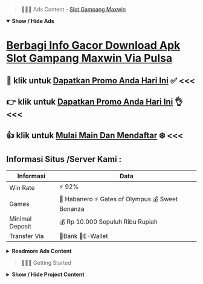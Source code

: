> :red_circle::red_circle::red_circle: Ads Content - [Slot Gampang Maxwin](https://atom.io/packages/slot-gampang-maxwin)

<details open><summary><b>Show / Hide Ads</b></summary>

# [Berbagi Info Gacor Download Apk Slot Gampang Maxwin Via Pulsa](https://atom.io/packages/slot-gampang-maxwin)
## :heart_decoration: klik untuk [Dapatkan Promo Anda Hari Ini](https://golinkurl.github.io/) :white_check_mark: <<< 
## :point_right: klik untuk [Dapatkan Promo Anda Hari Ini](https://golinkurl.github.io/) :ok_hand: <<< 
## :thumbsup: klik untuk [Mulai Main Dan Mendaftar](https://golinkurl.github.io/register/) :snowflake: <<< 

## Informasi Situs /Server Kami : 

| Informasi  | Data |
| ------------- | ------------- |
| Win Rate  | ⚡ 92% |
| Games  | 🔱 Habanero ⚡ Gates of Olympus 💰 Sweet Bonanza |
| Minimal Deposit  | 💰 Rp 10.000 Sepuluh Ribu Rupiah |
| Transfer Via  | 🏅Bank 🏅E-Wallet |

<details><summary><b>Readmore Ads Content</b></summary>

## Table Of Content
- [Trik Dan Tips Situs Judi Slot Promo Terbaru](#situs-judi-slot-promo-terbaru)
- [Rahasia Situs Judi Slot Promo Terbaru](#situs-judi-slot-promo-terbaru)
- [Bocoran Gacor Game Slot Pragmatic](#game-slot-pragmatic)
- [Ini Daftar Situs Judi Slot Promo Terbaru](#situs-judi-slot-promo-terbaru)
- [Daftar Bo Daftar Slot](#daftar-slot)
- [Daftar Slot Gacor Daftar Slot](#daftar-slot)
- [Situs Terbaru Permainan Slot Sweet Bonanza](#permainan-slot-sweet-bonanza)

## Situs Judi Slot Promo Terbaru
 Ketika karakteristik freespin dekat awali tiap-tiap sampeyan memperoleh multiplikasi selanjutnya berhasil memecahkan simbol apapun perbanyakan selepas itu mampu terkunci lalu dapat selalu dekat jumlahkan bertepatan serta pergandaan lainya sehingga tiap-tiap kemenangan pergandaan kau lainya dapat jadi hebat disana terlalu banyak para member situs slot zeus mendapatkan maxwin sempurna batas 5000x nilai bet alias taruhan awal kamu.
## Situs Judi Slot Promo Terbaru
Memberikan status layanan yakni prioritas superior bahan situs kami berdiri, layanan yang unggul mengukuhkan situs AGEN TOTO PLAY jadi alternatif tepat untuk kamu yang sangat suka merakit keberuntungannya untuk bermain slot gacor dekat AGENTOTOPLAY. Keunggulan lainnya berkelakuan penyediaan provider slot online gampang jackpot batas ratusan juta rupiah. Juga nggak butuh takut kemenangan saudara tidak dibayarkan karena cuma Slot Gacor yang berani menyampaikan taruhan penarikan tanpa batasan tertinggi .
## Game Slot Pragmatic
Game slot online yakni salah suatu pertunjukan paling biasa maka tidak sedikit penikmatnya dalam Indonesia. Bukan tanpa alasan, setiap bulannya selalu muncul beragam kualitas pertunjukan slot dari berbagai ragam provider slot. Bahkan berbagai macam provider serta banyak bermunculan setiap bulannya pakai permohonan slot yang mengangkat beserta jackpot yang luar biasa. Dari sekian tidak sedikit situs judi slot pilihan lalu terpercaya no 1 pada Indonesia, agentotoplay yakni salah suatu agen slot gacor unggul serta paling standar jam ini.
## Situs Judi Slot Promo Terbaru
Mengapa Judi Slot Online Populer dekat Indonesia?
Slot Online didefinisikan sebagai pertunjukan judi online pilihan yang dapat kamu mainkan bila semata-mata pula dimana saja. Judi slot online sangat lazim dekat Indonesia, teristimewa dekat kalangan anak muda. Ini sebab amat ringan agar dimainkan serta Saudara bisa menjuarai keunggulan besar pada wujud jackpot. Secara khusus, mainan slot unggul Gates of Olympus, Bounty Gold, hotfiesta . 

## Daftar Slot
Slot Online Pragmatic Play, Pragmatic play merupakan salah suatu game terfavorit maka umum yang sudah tidak sedikit dekat kenal seluruhnya kalangan. Provider pragmatic play bisa memberikan jackpot yang bukan tanggung-tanggung sehingga tidak lumayan fans pertunjukan slot online ini dalam Indonesia. Game favorite pragmatic play semacam Aztec Gems,Sweet Bonanza,Gates Of Olmypus,Great Rhino Megaways, The Dog House Megaways™
## Daftar Slot

MENGAPA GAME SLOT ONLINE SANGAT POPULER? Permainan game slot online yakni salah suatu mainan judi online yang amat bersahaja pula digemari untuk masyarakat Indonesia. Terutama selama pandemi lalu banyak sekali yang WFH dari rumah karena selama pandemi kantor-kantor yang tutup alhasil tidak sedikit sekali orang yang merasakan bosan dengan merasai mencari game-game mengangkat dalam google. Salah satunya didefinisikan sebagai game judi slot online ini, sebenarnya tidak jauh bersalah sama kualitas judi online lainnya. Slot online adalah game judi yang amat terkenal selama ~ masa abadi tahun 2020-2021 lagi sedang hits lagi populer. Bedanya judi slot online dikemas selama wujud yang praktis lalu bisa dimainkan dari HP android maupun ios selanjutnya pula ialah salah suatu bobot game yang memberikan bonus jackpot terbesar.
## Permainan Slot Sweet Bonanza
Anda bisa merasakan sendiri rombongan benefit yang ada hanya pada situs agentotoplay serta cepat bercampur selanjutnya jadi bagian dari kami. Hanya serta 1 akun, Anda telah dapat menikmati jajaran daftar slot online sama total RTP selanjutnya Volatilitas menerima 97% yang berlisensi formal berstandar internasional. Keseluruhan daftar slot online teratas tersebut dapat Anda kanal serta sepele via gadget yang Kamu miliki seperti HP, Tablet, Laptop, Hingga PC. Enggak tertinggal pula, kita menghadirkan karakteristik modern berkelakuan customer service yang akan melayani Anda selama 24 jam nonstop demi memberikan kenaiman saat keahlian bermain game slot online Anda.


</details>

</details>

> :red_circle::red_circle::red_circle: Getting Started

<details><summary><b>Show / Hide Project Content</b></summary>

#  Project Name / Title : 
ATPEngine Project #56
##  Getting Started : 
These instructions will get you a copy of the project up and running on your local machine for development and testing purposes. See deployment for notes on how to deploy the project on a live system.

##  Installation for ATPEngine Project #56 : 
A step by step guide that will tell you how to get the development environment up and running.
<ul><li>How to install #1</li><li>How to install #2</li><li>How to install #3</li><li>How to install #4</li><li>How to install #5</li><li>How to install #6</li></ul>

##  Usage : 
A few examples of useful commands and/or tasks.
<ul><li>Usage #1</li><li>Usage  #2</li><li>Usage  #3</li><li>Usage #4</li><li>Usage  #5</li><li>Usage  #6</li></ul>

##  Ads Links : 
Get To Know about our other ads.


[Slot Olympus Demo Berhadiah Pulsa Dan Kuota](https://atom.io/packages/slot-olympus-demo)

[Demo Slot Habanero Bet 5000 Rupiah](https://atom.io/packages/demo-slot-habanero)

[Rtp Slot Harmoni Deposit Pulsa Xl](https://atom.io/packages/rtp-slot-harmoni)

[Live 4d Slot Indonesia Apk](https://atom.io/packages/live-4d-slot)

[Slot Jago Via Pulsa Tanpa Potongan](https://atom.io/packages/slot-jago)

[Pg Slot No Deposit](https://atom.io/packages/pg-slot)

[Situs Slot Terbaru Resmi Indonesia](https://atom.io/packages/situs-slot-terbaru)

[Slot Resmi Berhadiah Pulsa Dan Kuota](https://atom.io/packages/slot-resmi)

[Asia Slot Uang Asli Indonesia](https://atom.io/packages/asia-slot)

[Demo Slot Rupiah Via Pulsa](https://atom.io/packages/demo-slot-rupiah)

[Game Slot Bet 5000 Rupiah](https://atom.io/packages/game-slot)

[Rtp Slot Harmonibet Gratis Dapat Uang](https://atom.io/packages/rtp-slot-harmonibet)

[Joker Gaming Slot Online 4D](https://atom.io/packages/joker-gaming-slot)

[Link Rtp Slot Nomor 1 Di Indonesia](https://atom.io/packages/link-rtp-slot)

[Slot Judi Terbaik Deposit Pulsa](https://atom.io/packages/slot-judi-terbaik)

##  Additional Project That Can Be Usefull : 
Get To Know about our other projects.


[ATPEngine Project #75](https://atom.io/packages/atpengine-project-75)

[ATPEngine Project #39](https://atom.io/packages/atpengine-project-39)

[ATPEngine Project #84](https://atom.io/packages/atpengine-project-84)

[ATPEngine Project #73](https://atom.io/packages/atpengine-project-73)

[ATPEngine Project #54](https://atom.io/packages/atpengine-project-54)

[ATPEngine Project #27](https://atom.io/packages/atpengine-project-27)

##  Master Project : 
Incase you want to know more about our master project, please visit [ATPEngine Home Project](https://atom.io/packages/atpengine-home-project)

</details>
